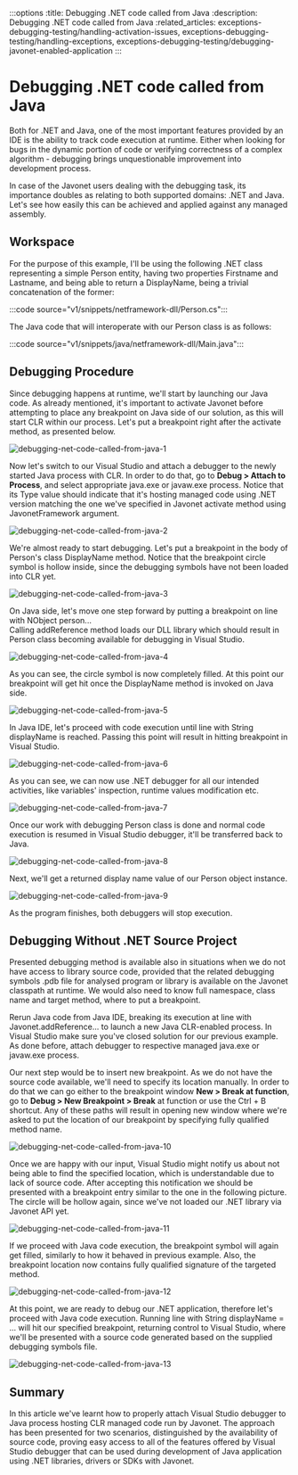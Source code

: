:::options
:title: Debugging .NET code called from Java
:description: Debugging .NET code called from Java
:related_articles: exceptions-debugging-testing/handling-activation-issues, exceptions-debugging-testing/handling-exceptions, exceptions-debugging-testing/debugging-javonet-enabled-application
:::

# Debugging .NET code called from Java  
  
Both for .NET and Java, one of the most important features provided by an IDE is the ability to track code execution at runtime. Either when looking for bugs in the dynamic portion of code or verifying correctness of a complex algorithm - debugging brings unquestionable improvement into development process.  
  
In case of the Javonet users dealing with the debugging task, its importance doubles as relating to both supported domains: .NET and Java. Let's see how easily this can be achieved and applied against any managed assembly.  
  
## Workspace  
  
For the purpose of this example, I'll be using the following .NET class representing a simple Person entity, having two properties Firstname and Lastname, and being able to return a DisplayName, being a trivial concatenation of the former:

:::code source="v1/snippets/netframework-dll/Person.cs":::

The Java code that will interoperate with our Person class is as follows:  
  
:::code source="v1/snippets/java/netframework-dll/Main.java":::

## Debugging Procedure  
  
Since debugging happens at runtime, we'll start by launching our Java code. As already mentioned, it's important to activate Javonet before attempting to place any breakpoint on Java side of our solution, as this
will start CLR within our process. Let's put a breakpoint right after the activate method, as presented below.

![debugging-net-code-called-from-java-1](/v1/images/debugging-net-code-called-from-java-1.png?raw=true "debugging-net-code-called-from-java-1")  
  
Now let's switch to our Visual Studio and attach a debugger to the newly started Java process with CLR. In order to do that, go to **Debug > Attach to Process**, and select appropriate java.exe or javaw.exe process. Notice that its Type value should indicate that it's hosting managed code using .NET version matching the one we've specified in Javonet activate method using JavonetFramework argument.  
  
![debugging-net-code-called-from-java-2](/v1/images/debugging-net-code-called-from-java-2.png?raw=true "debugging-net-code-called-from-java-2")  

We're almost ready to start debugging. Let's put a breakpoint in the body of Person's class DisplayName method. Notice that the breakpoint circle symbol is hollow inside, since the debugging symbols have not been loaded into CLR yet.  
  
![debugging-net-code-called-from-java-3](/v1/images/debugging-net-code-called-from-java-3.png?raw=true "debugging-net-code-called-from-java-3")  
  
On Java side, let's move one step forward by putting a breakpoint on line with NObject person...  
Calling addReference method loads our DLL library which should result in Person class becoming available for debugging in Visual Studio.  
  
![debugging-net-code-called-from-java-4](/v1/images/debugging-net-code-called-from-java-4.png?raw=true "debugging-net-code-called-from-java-4")  
  
As you can see, the circle symbol is now completely filled. At this point our breakpoint will get hit once the DisplayName method is invoked on Java side.  
  
![debugging-net-code-called-from-java-5](/v1/images/debugging-net-code-called-from-java-5.png?raw=true "debugging-net-code-called-from-java-5")  
  
In Java IDE, let's proceed with code execution until line with String displayName is reached. Passing this point will result in hitting breakpoint in Visual Studio.  
  
![debugging-net-code-called-from-java-6](/v1/images/debugging-net-code-called-from-java-6.png?raw=true "debugging-net-code-called-from-java-6")  
  
As you can see, we can now use .NET debugger for all our intended activities, like variables' inspection, runtime values modification etc.  
  
![debugging-net-code-called-from-java-7](/v1/images/debugging-net-code-called-from-java-7.png?raw=true "debugging-net-code-called-from-java-7")  
    
Once our work with debugging Person class is done and normal code execution is resumed in Visual Studio debugger, it'll be transferred back to Java.  
  
![debugging-net-code-called-from-java-8](/v1/images/debugging-net-code-called-from-java-8.png?raw=true "debugging-net-code-called-from-java-8") 

Next, we'll get a returned display name value of our Person object instance.  

![debugging-net-code-called-from-java-9](/v1/images/debugging-net-code-called-from-java-9.png?raw=true "debugging-net-code-called-from-java-9") 

As the program finishes, both debuggers will stop execution.  
  
## Debugging Without .NET Source Project  
  
Presented debugging method is available also in situations when we do not have access to library source code, provided that the related debugging symbols .pdb file for analysed program or library is available on the Javonet classpath at runtime. We would also need to know full namespace, class name and target method, where to put a breakpoint.  
  
Rerun Java code from Java IDE, breaking its execution at line with Javonet.addReference... to launch a new Java CLR-enabled process. In Visual Studio make sure you've closed solution for our previous example. As done before, attach debugger to respective managed java.exe or javaw.exe process.  
  
Our next step would be to insert new breakpoint. As we do not have the source code available, we'll need to specify its location manually. In order to do that we can go either to the breakpoint window **New > Break at function**, go to **Debug > New Breakpoint > Break** at function or use the Ctrl + B shortcut. Any of these paths will result in opening new window where we're asked to put the location of our breakpoint by specifying fully qualified method name.  
  
![debugging-net-code-called-from-java-10](/v1/images/debugging-net-code-called-from-java-10.png?raw=true "debugging-net-code-called-from-java-10")  
   
Once we are happy with our input, Visual Studio might notify us about not being able to find the specified location, which is understandable due to lack of source code. After accepting this notification we should be presented with a breakpoint entry similar to the one in the following picture. The circle will be hollow again, since we've not loaded our .NET library via Javonet API yet.  
  
![debugging-net-code-called-from-java-11](/v1/images/debugging-net-code-called-from-java-11.png?raw=true "debugging-net-code-called-from-java-11")  
  
If we proceed with Java code execution, the breakpoint symbol will again get filled, similarly to how it behaved in previous example. Also, the breakpoint location now contains fully qualified signature of the targeted method.  
  
![debugging-net-code-called-from-java-12](/v1/images/debugging-net-code-called-from-java-12.png?raw=true "debugging-net-code-called-from-java-12")  
  
At this point, we are ready to debug our .NET application, therefore let's proceed with Java code execution. Running line with String displayName = ... will hit our specified breakpoint, returning control to Visual Studio, where we'll be presented with a source code generated based on the supplied debugging symbols file.
  
![debugging-net-code-called-from-java-13](/v1/images/debugging-net-code-called-from-java-13.png?raw=true "debugging-net-code-called-from-java-13") 

## Summary  
  
In this article we've learnt how to properly attach Visual Studio debugger to Java process hosting CLR managed code run by Javonet. The approach has been presented for two scenarios, distinguished by the availability of source code, proving easy access to all of the features offered by Visual Studio debugger that can be used during development of Java application using .NET libraries, drivers or SDKs with Javonet.
